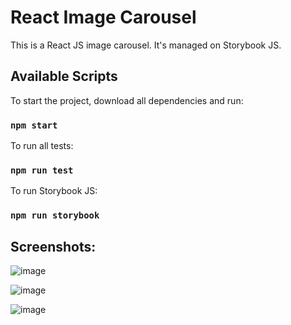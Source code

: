 # React Image Carousel
This is a React JS image carousel. It's managed on Storybook JS. 

## Available Scripts

To start the project, download all dependencies and run:

### `npm start`

To run all tests:

### `npm run test`

To run Storybook JS:
### `npm run storybook`

## Screenshots:
![image](https://user-images.githubusercontent.com/41508688/150726078-0b879105-7ec2-465e-b1d2-453f0163b4ed.png)

![image](https://user-images.githubusercontent.com/41508688/150726195-b69d94bf-c11e-44be-8293-5681edec0875.png)

![image](https://user-images.githubusercontent.com/41508688/150726226-8d78c56f-1b50-48b4-b0b9-f4d5a42712fd.png)

